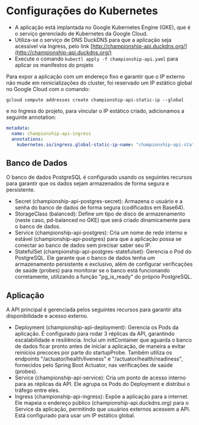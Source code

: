 # Configurações do Kubernetes

- A aplicação está implantada no Google Kubernetes Engine (GKE), que é o serviço gerenciado de Kubernetes da Google Cloud.
- Utiliza-se o serviço de DNS DuckDNS para que a aplicação seja acessível via Ingress, pelo link [http://championship-api.duckdns.org/](http://championship-api.duckdns.org/)
- Execute o comando `kubectl apply -f championship-api.yaml` para aplicar os manifestos do projeto


Para expor a aplicação com um endereço fixo e garantir que o IP externo não mude em reinicializações do cluster, foi reservado um IP estático global no Google Cloud com o comando:

`gcloud compute addresses create championship-api-static-ip --global`

e no Ingress do projeto, para vincular o IP estático criado, adicionamos a seguinte annotation:

```yaml
metadata:
  name: championship-api-ingress
  annotations:
    kubernetes.io/ingress.global-static-ip-name: "championship-api-static-ip"
```

## Banco de Dados

O banco de dados PostgreSQL é configurado usando os seguintes recursos para garantir que os dados sejam armazenados de forma segura e persistente.

- Secret (championship-api-postgres-secret): Armazena o usuário e a senha do banco de dados de forma segura (codificados em Base64).
- StorageClass (balanced): Define um tipo de disco de armazenamento (neste caso, pd-balanced no GKE) que será criado dinamicamente para o banco de dados.
- Service (championship-api-postgres): Cria um nome de rede interno e estável (championship-api-postgres) para que a aplicação possa se conectar ao banco de dados sem precisar saber seu IP.
- StatefulSet (championship-api-postgres-statefulset): Gerencia o Pod do PostgreSQL. Ele garante que o banco de dados tenha um armazenamento persistente e exclusivo, além de configurar verificações de saúde (probes) para monitorar se o banco está funcionando corretamente, utilizando a função "pg_is_ready" do próprio PostgreSQL.

## Aplicação

A API principal é gerenciada pelos seguintes recursos para garantir alta disponibilidade e acesso externo.

- Deployment (championship-api-deployment): Gerencia os Pods da aplicação. É configurado para rodar 3 réplicas da API, garantindo escalabilidade e resiliência. Inclui um initContainer que aguarda o banco de dados ficar pronto antes de iniciar a aplicação, de maneira a evitar reinícios precoces por parte do startupProbe. Também utiliza os endpoints "/actuator/health/liveness" e "/actuator/health/readiness", fornecidos pelo Spring Boot Actuator, nas verificações de saúde (probes).
- Service (championship-api-service): Cria um ponto de acesso interno para as réplicas da API. Ele agrupa os Pods do Deployment e distribui o tráfego entre eles.
- Ingress (championship-api-ingress): Expõe a aplicação para a internet. Ele mapeia o endereço público (championship-api.duckdns.org) para o Service da aplicação, permitindo que usuários externos acessem a API. Está configurado para usar um IP estático global.